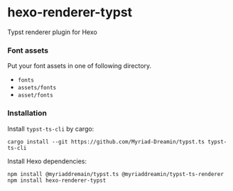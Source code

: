 # hexo-renderer-typst

Typst renderer plugin for Hexo

### Font assets

Put your font assets in one of following directory.

- `fonts`
- `assets/fonts`
- `asset/fonts`

### Installation

Install `typst-ts-cli` by cargo:

```shell
cargo install --git https://github.com/Myriad-Dreamin/typst.ts typst-ts-cli
```

Install Hexo dependencies:

```shell
npm install @myriaddremain/typst.ts @myriaddreamin/typst-ts-renderer
npm install hexo-renderer-typst
```
